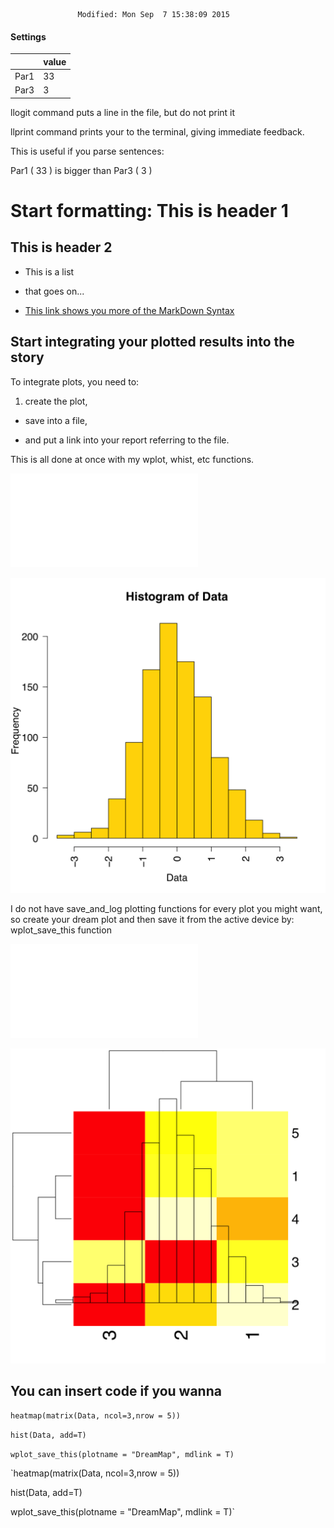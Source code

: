                    Modified: Mon Sep  7 15:38:09 2015

####  Settings

| | value  |
| ---| --- |
| Par1 	| 33  |
| Par3 	| 3  |

llogit command puts a line in the file, but do not print it

llprint command prints your to the terminal, giving immediate feedback.

This is useful if you parse sentences:

Par1 ( 33 ) is bigger than Par3 ( 3 )

# Start formatting: This is header 1

## This is header 2

 - This is a list

 - that goes on...

 - [This link shows you more of the MarkDown Syntax]("https://github.com/adam-p/markdown-here/wiki/Markdown-Cheatsheet")

## Start integrating your plotted results into the story

To integrate plots, you need to:

1. create the plot,

- save into a file, 

- and put a link into your report referring to the file.

This is all done at once with my wplot, whist, etc functions.

![Data.hist](Data.hist.pdf)

![Data.hist](Data.hist.png)

I do not have save_and_log plotting functions  for every plot you might want, so create your dream plot and then save it from the active device by: wplot_save_this function

![DreamMap.plot](DreamMap.plot.pdf)

![DreamMap.plot](DreamMap.plot.png)

## You can insert code if you wanna

`heatmap(matrix(Data, ncol=3,nrow = 5))`

`hist(Data, add=T)`

`wplot_save_this(plotname = "DreamMap", mdlink = T)`

`heatmap(matrix(Data, ncol=3,nrow = 5))

hist(Data, add=T)

wplot_save_this(plotname = "DreamMap", mdlink = T)`

